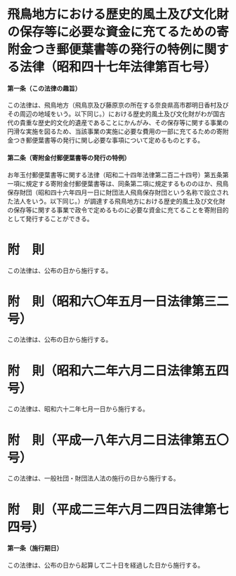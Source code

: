 # 飛鳥地方における歴史的風土及び文化財の保存等に必要な資金に充てるための寄附金つき郵便葉書等の発行の特例に関する法律（昭和四十七年法律第百七号）
#### 第一条（この法律の趣旨）
この法律は、飛鳥地方（飛鳥京及び藤原京の所在する奈良県高市郡明日香村及びその周辺の地域をいう。以下同じ。）における歴史的風土及び文化財がわが国古代の貴重な歴史的文化的遺産であることにかんがみ、その保存等に関する事業の円滑な実施を図るため、当該事業の実施に必要な費用の一部に充てるための寄附金つき郵便葉書等の発行に関し必要な事項について定めるものとする。
#### 第二条（寄附金付郵便葉書等の発行の特例）
お年玉付郵便葉書等に関する法律（昭和二十四年法律第二百二十四号）第五条第一項に規定する寄附金付郵便葉書等は、同条第二項に規定するもののほか、飛鳥保存財団（昭和四十六年四月一日に財団法人飛鳥保存財団という名称で設立された法人をいう。以下同じ。）が調達する飛鳥地方における歴史的風土及び文化財の保存等に関する事業で政令で定めるものに必要な資金に充てることを寄附目的として発行することができる。
# 附　則
この法律は、公布の日から施行する。
# 附　則（昭和六〇年五月一日法律第三二号）
この法律は、公布の日から施行する。
# 附　則（昭和六二年六月二日法律第五四号）
この法律は、昭和六十二年七月一日から施行する。
# 附　則（平成一八年六月二日法律第五〇号）
この法律は、一般社団・財団法人法の施行の日から施行する。
# 附　則（平成二三年六月二四日法律第七四号）
#### 第一条（施行期日）
この法律は、公布の日から起算して二十日を経過した日から施行する。
